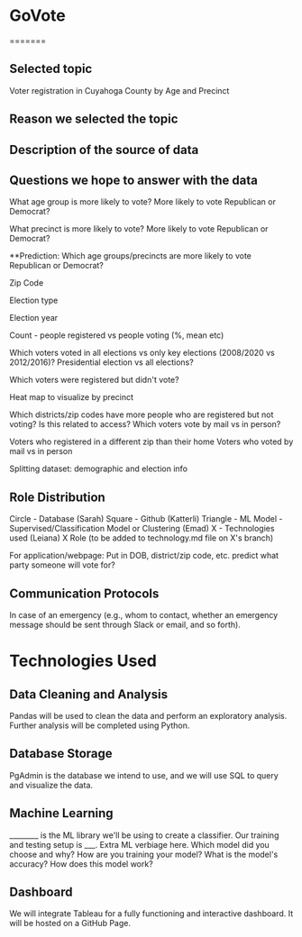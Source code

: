 # GoVote

=======
## Selected topic
Voter registration in Cuyahoga County by Age and Precinct

## Reason we selected the topic

## Description of the source of data

## Questions we hope to answer with the data

What age group is more likely to vote? More likely to vote Republican or Democrat?

What precinct is more likely to vote? More likely to vote Republican or Democrat?


**Prediction: Which age groups/precincts are more likely to vote Republican or Democrat?


Zip Code

Election type

Election year

Count - people registered vs people voting (%, mean etc)

Which voters voted in all elections vs only key elections (2008/2020 vs 2012/2016)?
Presidential election vs all elections?

Which voters were registered but didn't vote?

Heat map to visualize by precinct

Which districts/zip codes have more people who are registered but not voting? Is this related to access?
Which voters vote by mail vs in person?


Voters who registered in a different zip than their home
Voters who voted by mail vs in person

Splitting dataset: demographic and election info

## Role Distribution

Circle - Database (Sarah)
Square - Github (Katterli)
Triangle - ML Model - Supervised/Classification Model or Clustering (Emad)
X - Technologies used (Leiana)
X Role (to be added to technology.md file on X's branch)

For application/webpage:
Put in DOB, district/zip code, etc. predict what party someone will vote for?



## Communication Protocols
In case of an emergency (e.g., whom to contact, whether an emergency message should be sent through Slack or email, and so forth).


# Technologies Used

## Data Cleaning and Analysis
Pandas will be used to clean the data and perform an exploratory analysis. Further analysis will be completed using Python.
## Database Storage
PgAdmin is the database we intend to use, and we will use SQL to query and visualize the data.
## Machine Learning
________ is the ML library we'll be using to create a classifier. Our training and testing setup is ___. Extra ML verbiage here.
Which model did you choose and why?
How are you training your model?
What is the model's accuracy?
How does this model work?

## Dashboard
We will integrate Tableau for a fully functioning and interactive dashboard. It will be hosted on a GitHub Page.

